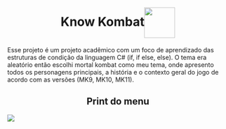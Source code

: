 <h1 align=center>Know Kombat<img src="https://user-images.githubusercontent.com/92957629/185811572-1afea453-8e3c-4d03-939e-03a5e030203c.png" align=center width=70px></h1>

<p> Esse projeto é um projeto acadêmico com um foco de aprendizado das estruturas de condição da linguagem C# (if, if else, else). O tema era aleatório então escolhi mortal kombat como meu tema, onde apresento todos os personagens principais, a história e o contexto geral do jogo de acordo com as versões (MK9, MK10, MK11).

<h2 align=center>Print do menu</h2>
<img src="https://user-images.githubusercontent.com/92957629/185812479-d549d892-821d-4232-980c-335068a80dd9.PNG" align=center>